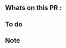 ## Whats on this PR :

<!-- Explain what have you done (feature/bugfix/hotfix/enhancement) on this pull request. put also link if its needed -->

## To do

<!-- Things need to do. If you need to publish as well -->

## Note

<!-- if you need to tag other developer or add other description -->